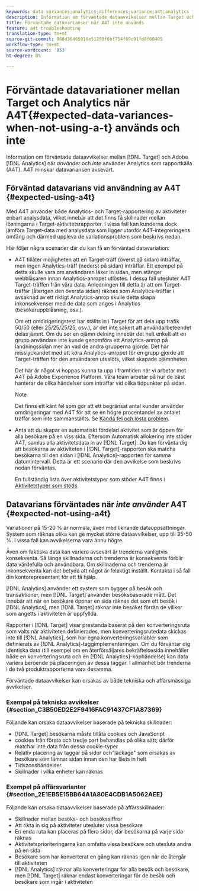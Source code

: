 ```yaml
---
keywords: data variances;analytics;differences;variance;a4t;analytics for target;analytics as the reporting source;discrepancies;discrepancy
description: Information om förväntade dataavvikelser mellan Target och Adobe Analytics när Analytics inte används som rapportkälla (A4T), vilket eliminerar helt olika datavariationer.
title: Förväntade datavarianser när A4T inte används
feature: a4t troubleshooting
translation-type: tm+mt
source-git-commit: 968d36d65016e51290f6bf754f69c91fd8f68405
workflow-type: tm+mt
source-wordcount: '853'
ht-degree: 0%

---
```



# Förväntade datavariationer mellan Target och Analytics när A4T{#expected-data-variances-when-not-using-a-t} används och inte

Information om förväntade dataavvikelser mellan [!DNL Target] och Adobe [!DNL Analytics] när *använder* och *inte* använder Analytics som rapportkälla (A4T). A4T minskar datavariansen avsevärt.

## Förväntad datavarians vid användning av A4T {#expected-using-a4t}

Med A4T använder både Analytics- och Target-rapportering av aktiviteter enbart analysdata, vilket innebär att det finns få skillnader mellan lösningarna i Target-aktivitetsrapporter. I vissa fall kan kunderna dock jämföra Target-data med analysdata som ligger utanför A4T-integreringens omfång och därmed uppleva de variationsproblem som beskrivs nedan.

Här följer några scenarier där du kan få en förväntad datavariation:

* A4T tillåter möjligheten att en Target-träff (överst på sidan) inträffar, men ingen Analytics-träff (nederst på sidan) inträffar. Ett exempel på detta skulle vara om användaren läser in sidan, men stänger webbläsaren innan Analytics-anropet utlöstes. I dessa fall utesluter A4T Target-träffen från våra data. Anledningen till detta är att om Target-träffar (återigen den översta sidan) räknas som Analytics-träffar i avsaknad av ett riktigt Analytics-anrop skulle detta skapa inkonsekvenser med de data som anges i Analytics (besökaruppblåsning, osv.).

   Om ett omdirigeringstest har ställts in i Target för att dela upp trafik 50/50 (eller 25/25/25/25, osv.), är det inte säkert att användarbeteendet delas jämnt. Om du ser en ojämn delning innebär det helt enkelt att en grupp användare inte kunde genomföra ett Analytics-anrop på landningssidan mer än vad de andra grupperna gjorde. Det här misslyckandet med att köra Analytics-anropet för en grupp gjorde att Target-träffen för den användaren uteslöts, vilket skapade ojämnheten.

   Det här är något vi hoppas kunna ta upp i framtiden när vi arbetar mot A4T på Adobe Experience Platform. Våra team arbetar på hur de bäst hanterar de olika händelser som inträffar vid olika tidpunkter på sidan.

   >[!NOTE]
   >
   >Det finns ett känt fel som gör att ett begränsat antal kunder använder omdirigeringar med A4T för att se en högre procentandel av antalet träffar som inte sammanställts. Se [Kända fel och lösta problem](/help/r-release-notes/known-issues-resolved-issues.md#redirect).

* Anta att du skapar en automatiskt fördelad aktivitet som är öppen för alla besökare på en viss sida. Eftersom Automatisk allokering inte stöder A4T, samlas alla aktivitetsdata in av [!DNL Target]. Du kan förvänta dig att besökarna av aktiviteten i [!DNL Target]-rapporten ska matcha besökarna till den sidan i [!DNL Analytics]-rapporten för samma datumintervall. Detta är ett scenario där den avvikelse som beskrivs nedan förväntas.

   En fullständig lista över aktivitetstyper som stöder A4T finns i [Aktivitetstyper som stöds](/help/c-integrating-target-with-mac/a4t/a4t.md#section_F487896214BF4803AF78C552EF1669AA).

## Datavarians förväntades när *inte använder* A4T {#expected-not-using-a4t}

Variationer på 15-20 % är normala, även med liknande datauppsättningar. System som räknas olika kan ge mycket större dataavvikelser, upp till 35-50 %. I vissa fall kan avvikelserna vara ännu högre.

Även om faktiska data kan variera avsevärt är trenderna vanligtvis konsekventa. Så länge skillnaderna och trenderna är konsekventa förblir data värdefulla och användbara. Om skillnaderna och trenderna är inkonsekventa kan det betyda att något är felaktigt inställt. Kontakta i så fall din kontorepresentant för att få hjälp.

[!DNL Analytics] använder ett system som bygger på besök och transaktioner, men  [!DNL Target] använder besöksbaserade mått. Det innebär att när en besökare öppnar en sida räknas det som ett besök i [!DNL Analytics], men [!DNL Target] räknar inte besöket förrän de villkor som angetts i aktiviteten är uppfyllda.

Rapporter i [!DNL Target] visar prestanda baserat på den konverteringsruta som valts när aktiviteten definierades, men konverteringsrutedata skickas inte till [!DNL Analytics], som har egna konverteringsvariabler som definierats av [!DNL Analytics]-taggimplementeringen. Om du förväntar dig identiska data (till exempel om en återförsäljares bekräftelsesida innehåller både en konverteringsruta och en [!DNL Analytics]-köphändelse) kan data variera beroende på placeringen av dessa taggar. I allmänhet bör trenderna i de två produktrapporterna vara desamma.

Förväntade dataavvikelser kan orsakas av både tekniska och affärsmässiga avvikelser.

### Exempel på tekniska avvikelser {#section_C3B50ED2E2F9416FAC91437CF1A87369}

Följande kan orsaka dataavvikelser baserade på tekniska skillnader:

* [!DNL Target] besökarna måste tillåta cookies och JavaScript
* cookies från första och tredje part behandlas på olika sätt; därför matchar inte data från dessa cookie-typer
* Relativ placering av taggar på sidor och&quot;läckage&quot; som orsakas av besökare som lämnar sidan innan den har lästs in helt
* Tidszonshändelser
* Skillnader i vilka enheter kan räknas

### Exempel på affärsvarianter {#section_2E1EB5E15BB64A1A80E4CDB1A5062AEE}

Följande kan orsaka dataavvikelser baserade på affärsskillnader:

* Skillnader mellan besöks- och besökssiffror
* Att rikta in sig på aktiviteter utesluter vissa besökare
* En enda ruta kan placeras på flera sidor, där besökarna på varje sida räknas
* Aktivitetsprioriteringarna kan omfatta vissa besökare och utesluta andra på en sida
* Besökare som har konverterat en gång kan räknas igen när de återgår till aktiviteten
* [!DNL Analytics] räknar alla konverteringar för alla besök och besökare, men  [!DNL Target] räknar endast konverteringar för de besök och besökare som ingår i aktiviteten